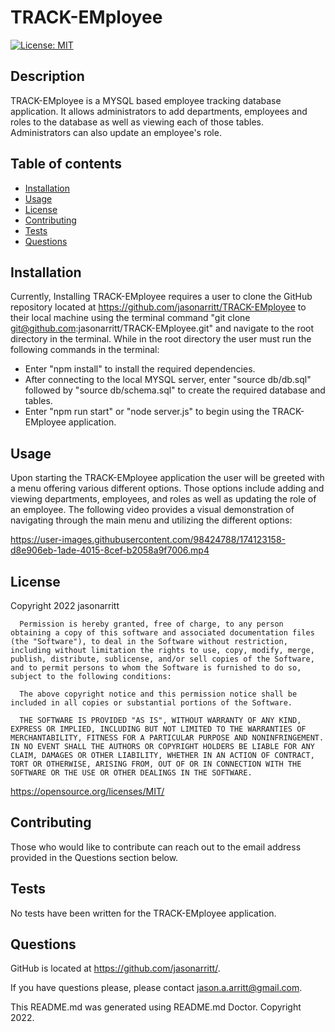 # TRACK-EMployee

[![License: MIT](https://img.shields.io/badge/License-MIT-yellow.svg)](https://opensource.org/licenses/MIT)

## Description

TRACK-EMployee is a MYSQL based employee tracking database application. It allows administrators to add departments, employees and roles to the database as well as viewing each of those tables. Administrators can also update an employee's role.

## Table of contents

- [Installation](#Installation)
- [Usage](#Usage)
- [License](#License)
- [Contributing](#Contributing)
- [Tests](#Tests)
- [Questions](#Questions)

## Installation

Currently, Installing TRACK-EMployee requires a user to clone the GitHub repository located at <https://github.com/jasonarritt/TRACK-EMployee> to their local machine using the terminal command "git clone git@github.com:jasonarritt/TRACK-EMployee.git" and navigate to the root directory in the terminal. While in the root directory the user must run the following commands in the terminal:

- Enter "npm install" to install the required dependencies.
- After connecting to the local MYSQL server, enter "source db/db.sql" followed by "source db/schema.sql" to create the required database and tables.
- Enter "npm run start" or "node server.js" to begin using the TRACK-EMployee application.

## Usage

Upon starting the TRACK-EMployee application the user will be greeted with a menu offering various different options. Those options include adding and viewing departments, employees, and roles as well as updating the role of an employee. The following video provides a visual demonstration of navigating through the main menu and utilizing the different options:



https://user-images.githubusercontent.com/98424788/174123158-d8e906eb-1ade-4015-8cef-b2058a9f7006.mp4



## License

Copyright 2022 jasonarritt

      Permission is hereby granted, free of charge, to any person obtaining a copy of this software and associated documentation files (the "Software"), to deal in the Software without restriction, including without limitation the rights to use, copy, modify, merge, publish, distribute, sublicense, and/or sell copies of the Software, and to permit persons to whom the Software is furnished to do so, subject to the following conditions:

      The above copyright notice and this permission notice shall be included in all copies or substantial portions of the Software.

      THE SOFTWARE IS PROVIDED "AS IS", WITHOUT WARRANTY OF ANY KIND, EXPRESS OR IMPLIED, INCLUDING BUT NOT LIMITED TO THE WARRANTIES OF MERCHANTABILITY, FITNESS FOR A PARTICULAR PURPOSE AND NONINFRINGEMENT. IN NO EVENT SHALL THE AUTHORS OR COPYRIGHT HOLDERS BE LIABLE FOR ANY CLAIM, DAMAGES OR OTHER LIABILITY, WHETHER IN AN ACTION OF CONTRACT, TORT OR OTHERWISE, ARISING FROM, OUT OF OR IN CONNECTION WITH THE SOFTWARE OR THE USE OR OTHER DEALINGS IN THE SOFTWARE.

<https://opensource.org/licenses/MIT/>

## Contributing

Those who would like to contribute can reach out to the email address provided in the Questions section below.

## Tests

No tests have been written for the TRACK-EMployee application.

## Questions

GitHub is located at <https://github.com/jasonarritt/>.

If you have questions please, please contact jason.a.arritt@gmail.com.

This README.md was generated using README.md Doctor.
Copyright 2022.
